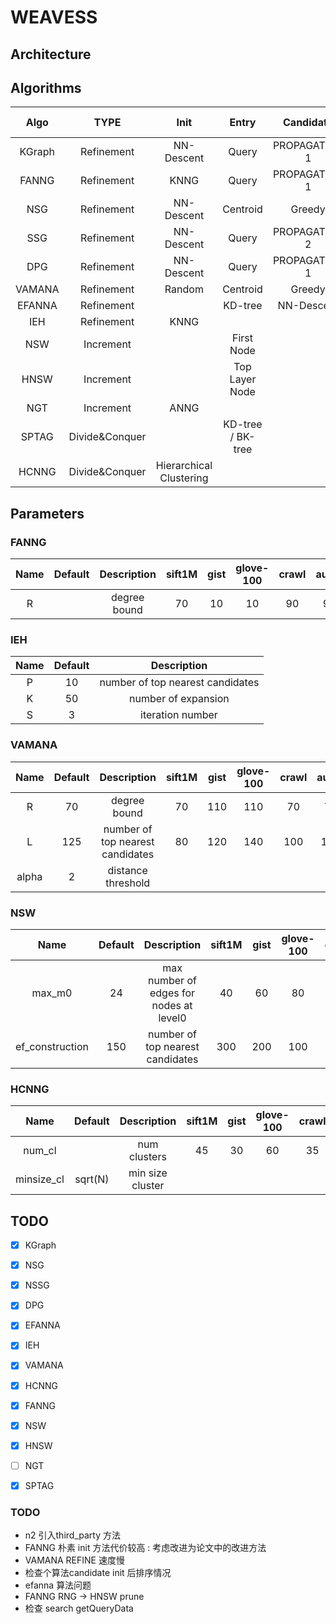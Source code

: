 # WEAVESS

## Architecture

## Algorithms
       
|  Algo  |       TYPE       |          Init         |       Entry       |   Candidate   |     Prune    |     Conn     |    Search Entry    |    Search Route    |
|:------:|:----------------:| :--------------------:| :---------------: | :-----------: | :-----------:| :-----------:| :-----------------:|:------------------:|
| KGraph |    Refinement    |       NN-Descent      |       Query       | PROPAGATION 1 |    Naive     |              |      Random        |       Greedy       |
| FANNG  |    Refinement    |         KNNG          |       Query       | PROPAGATION 1 |     RNG      |              |      Random        |      Backtrack     |
| NSG    |    Refinement    |       NN-Descent      |      Centroid     |     Greedy    |     RNG      | Reverse+DFS  |     Centroid       |       Greedy       |
| SSG    |    Refinement    |       NN-Descent      |       Query       | PROPAGATION 2 |     SSG      | Reverse+DFS  |    Sub Centroid    |       Greedy       |
| DPG    |    Refinement    |       NN-Descent      |       Query       | PROPAGATION 1 |     DPG      |    Reverse   |      Random        |       Greedy       |
| VAMANA |    Refinement    |         Random        |      Centroid     |     Greedy    |    VAMANA    |    Reverse   |     Centroid       |       Greedy       |
| EFANNA |    Refinement    |                       |      KD-tree      |   NN-Descent  |              |              |      KD-tree       |       Greedy       |
| IEH    |    Refinement    |         KNNG          |                   |               |              |              |        LSH         |       Greedy       |
| NSW    |    Increment     |                       |     First Node    |               |              |              |                    |                    |
| HNSW   |    Increment     |                       |   Top Layer Node  |               |     RNG      |              |                    |                    |
| NGT    |    Increment     |         ANNG          |                   |               |     ONNG     |              |      DVPTree       |       Greedy       |
| SPTAG  |  Divide&Conquer  |                       | KD-tree / BK-tree |               |     RNG      |              |                    |                    |
| HCNNG  |  Divide&Conquer  |Hierarchical Clustering|                   |               |              |              |      KD-tree       |       Guided       |

## Parameters

### FANNG

|  Name        |  Default  |  Description                       |  sift1M |  gist |  glove-100 |  crawl |  audio |  msong |  uqv |  enron |
|:------------:|:---------:|:----------------------------------:|:-------:|:-----:|:----------:|:------:|:------:|:------:|:----:|:------:|
|  R           |           | degree bound                       |    70   |   10  |     10     |   90   |   90   |   50   |  10  |   30   |

### IEH

|  Name        |  Default  |  Description                       |
|:------------:|:---------:|:----------------------------------:|
|  P           | 10        | number of top nearest candidates   |
|  K           | 50        | number of expansion                |
|  S           | 3         | iteration number                   |

### VAMANA

|  Name        |  Default  |  Description                       |  sift1M |  gist |  glove-100 |  crawl |  audio |  msong |  uqv |  enron |
|:------------:|:---------:|:----------------------------------:|:-------:|:-----:|:----------:|:------:|:------:|:------:|:----:|:------:|
|  R           | 70        | degree bound                       |    70   |  110  |    110     |    70  |   70   |   30   |  30  |   30   |
|  L           | 125       | number of top nearest candidates   |    80   |  120  |    140     |   100  |  100   |   40   |  60  |   40   |
|  alpha       | 2         | distance threshold                 |         |       |            |        |        |        |      |        |

### NSW

|  Name             |  Default  |  Description                             |  sift1M |  gist |  glove-100 |  crawl |  audio |  msong |  uqv |  enron |   c_1   |  c_10 |  c_100  |  d_8   |  d_32  |  d_128 | n_10000 |n_100000|n_1000000 |  s_1  |    s_5     |  s_10  |
|:-----------------:|:---------:|:----------------------------------------:|:-------:|:-----:|:----------:|:------:|:------:|:------:|:----:|:------:|:-------:|:-----:|:-------:|:------:|:------:|:------:|:-------:|:------:|:--------:|:-----:|:----------:|:------:|
|  max_m0           |  24       | max number of edges for nodes at level0  |    40   |   60  |     80     |    60  |   40   |   60   |  30  |   80   |   100   |   30  |   70    |    50  |   80   |   80   |   20    |   80   |   100    |   60  |     70     |    50  |
|  ef_construction  |  150      | number of top nearest candidates         |   300   |  200  |    100     |   400  |  800   |  300   | 400  |  600   |   500   |  100  |   400   |   500  |  100   |  1000  |  300    |  300   |   400    |  600  |    300     |  1000  |

### HCNNG

|  Name        |  Default  |  Description                       |  sift1M |  gist |  glove-100 |  crawl |  audio |  msong |  uqv |  enron |   c_1   |  c_10 |  c_100  |  d_8   |  d_32  |  d_128 | n_10000 |n_100000|n_1000000 |  s_1  |    s_5     |  s_10  |
|:------------:|:---------:|:----------------------------------:|:-------:|:-----:|:----------:|:------:|:------:|:------:|:----:|:------:|:-------:|:-----:|:-------:|:------:|:------:|:------:|:-------:|:------:|:--------:|:-----:|:----------:|:------:|
|  num_cl      |           | num clusters                       |    45   |   30  |     60     |   35   |   40   |   55   |  20  |   30   |   100   |   30  |   70    |    50  |   80   |   80   |   20    |   80   |   100    |   60  |     70     |    50  |
|  minsize_cl  |  sqrt(N)  | min size cluster                   |         |       |            |        |        |        |      |        |   500   |  100  |   400   |   500  |  100   |  1000  |  300    |  300   |   400    |  600  |    300     |  1000  |
 

## TODO

- [x] KGraph

- [x] NSG

- [x] NSSG

- [x] DPG

- [x] EFANNA

- [x] IEH

- [x] VAMANA

- [x] HCNNG

- [x] FANNG




- [x] NSW

- [x] HNSW

- [ ] NGT

- [x] SPTAG







### TODO

* n2 引入third_party 方法
* FANNG 朴素 init 方法代价较高 : 考虑改进为论文中的改进方法
* VAMANA REFINE 速度慢
* 检查个算法candidate init 后排序情况
* efanna 算法问题
* FANNG RNG -> HNSW prune
* 检查 search getQueryData




